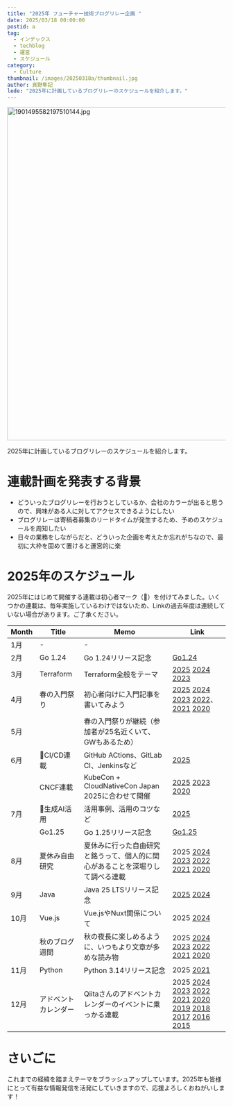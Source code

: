 ```yaml
---
title: "2025年 フューチャー技術ブログリレー企画 "
date: 2025/03/18 00:00:00
postid: a
tag:
  - インデックス
  - techblog
  - 運営
  - スケジュール
category:
  - Culture
thumbnail: /images/20250318a/thumbnail.jpg
author: 真野隼記
lede: "2025年に計画しているブログリレーのスケジュールを紹介します。"
---
```

<img src="/images/20250318a/1901495582197510144.jpg" alt="1901495582197510144.jpg" width="1024" height="768" loading="lazy">

2025年に計画しているブログリレーのスケジュールを紹介します。

# 連載計画を発表する背景

- どういったブログリレーを行おうとしているか、会社のカラーが出ると思うので、興味がある人に対してアクセスできるようにしたい
- ブログリレーは寄稿者募集のリードタイムが発生するため、予めのスケジュールを周知したい
- 日々の業務をしながらだと、どういった企画を考えたか忘れがちなので、最初に大枠を固めて置けると運営的に楽

# 2025年のスケジュール

2025年にはじめて開催する連載は初心者マーク（🔰）を付けてみました。いくつかの連載は、毎年実施しているわけではないため、Linkの過去年度は連続していない場合があります。ご了承ください。

| Month | Title      | Memo                                       | Link                                                                                                                                                                                               |
|-------|------------|--------------------------------------------|----------------------------------------------------------------------------------------------------------------------------------------------------------------------------------------------------|
| 1月    | -          | -                                          |                                                                                                                                                                                                    |
| 2月    | Go 1.24    | Go 1.24リリース記念                              | [Go1.24](/articles/20250127a/)                                                                                                                                                                     |
| 3月    | Terraform  | Terraform全般をテーマ                            | [2025](/articles/20250331a/) [2024](/articles/20240311a/) [2023](/articles/20230327a/)                                                                                                             |
| 4月    | 春の入門祭り     | 初心者向けに入門記事を書いてみよう                          | [2025](/articles/20250413a/) [2024](/articles/20240408a/) [2023](/articles/20230417a/) [2022](/articles/20220418a/)、[2021](/articles/20210414a/) [2020](/articles/20200529/)                       |
| 5月    |            | 春の入門祭りが継続（参加者が25名近くいて、GWもあるため）
| 6月    | 🔰CI/CD連載  | GitHub ACtions、GitLab CI、Jenkinsなど         | [2025](/articles/20250603a/)                                                                                                                                                                                               |
|     | CNCF連載     | KubeCon + CloudNativeCon Japan 2025に合わせて開催 | [2025](/articles/20250616a/) [2023](/articles/20230619a/) [2020](/articles/20200928/)                                                                                                                                      |
| 7月    | 🔰生成AI活用   | 活用事例、活用のコツなど                               | [2025](/articles/20250707a/)                                                                                                                                                                                               |
|       | Go1.25     | Go 1.25リリース記念                              | [Go1.25](/articles/20250730a/)                                                                                                                                                                                             |
| 8月    | 夏休み自由研究    | 夏休みに行った自由研究と銘うって、個人的に関心があることを深堀りして調べる連載    | 2025 [2024](/articles/20240819a/) [2023](/articles/20230830a/) [2022](/articles/20220822a/) [2021](/articles/20210823a/) [2020](/articles/20200726/)                                               |
| 9月    | Java       | Java 25 LTSリリース記念                          | [2025](/articles/20250825a/) [2024](/articles/20240930a/)                                                                                                                                                                  |
| 10月   | Vue.js     | Vue.jsやNuxt関係について                          | 2025 [2024](/articles/20241125a/)                                                                                                                                                                  |
|       | 秋のブログ週間    | 秋の夜長に楽しめるように、いつもより文章が多めな読み物                | 2025 [2024](/articles/20241028a/) [2023](/articles/20231030a/) [2022](/articles/20221031a/) [2021](/articles/20211027a/) [2020](/articles/20201026/)                                               |
| 11月   | Python     | Python 3.14リリース記念                          | 2025 [2021](/articles/20210927b/)                                                                                                                                                                  |
| 12月   | アドベントカレンダー | Qiitaさんのアドベントカレンダーのイベントに乗っかる連載             | 2025 [2024](advent2024) [2023](advent2023) [2022][advent2022] [2021][advent2021] [2020][advent2020] [2019][advent2019] [2018][advent2018] [2017][advent2017] [2016][advent2016] [2015][advent2015] |

[advent2024]: https://qiita.com/advent-calendar/2024/future
[advent2023]: https://qiita.com/advent-calendar/2023/future
[advent2022]: https://qiita.com/advent-calendar/2022/future
[advent2021]: https://qiita.com/advent-calendar/2021/future
[advent2020]: https://qiita.com/advent-calendar/2020/future
[advent2019]: https://qiita.com/advent-calendar/2019/future
[advent2018]: https://qiita.com/advent-calendar/2018/future
[advent2017]: https://qiita.com/advent-calendar/2017/future
[advent2016]: https://qiita.com/advent-calendar/2016/future
[advent2015]: https://qiita.com/advent-calendar/2015/future

# さいごに

これまでの経緯を踏まえテーマをブラッシュアップしています。2025年も皆様にとって有益な情報発信を活発にしていきますので、応援よろしくおねがいします！
